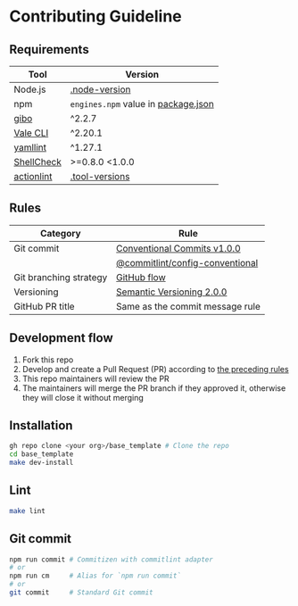 # Contributing Guideline

## Requirements

| Tool                                                        | Version                                                                                               |
| ----------------------------------------------------------- | ----------------------------------------------------------------------------------------------------- |
| Node.js                                                     | [.node-version](https://github.com/haru52/base_template/blob/main/.node-version#L1)                   |
| npm                                                         | `engines.npm` value in [package.json](https://github.com/haru52/base_template/blob/main/package.json) |
| [gibo](https://github.com/simonwhitaker/gibo#readme)        | ^2.2.7                                                                                                |
| [Vale CLI](https://vale.sh/)                                | ^2.20.1                                                                                               |
| [yamllint](https://yamllint.readthedocs.io/)                | ^1.27.1                                                                                               |
| [ShellCheck](https://github.com/koalaman/shellcheck#readme) | >=0.8.0 <1.0.0                                                                                        |
| [actionlint](https://github.com/rhysd/actionlint#readme)    | [.tool-versions](https://github.com/haru52/base_template/blob/main/.tool-versions)                    |

## Rules

| Category               | Rule                                                                                                                                       |
| ---------------------- | ------------------------------------------------------------------------------------------------------------------------------------------ |
| Git commit             | [Conventional Commits v1.0.0](https://www.conventionalcommits.org/en/v1.0.0/)                                                              |
|                        | [@commitlint/config-conventional](https://github.com/conventional-changelog/commitlint/tree/master/@commitlint/config-conventional#readme) |
| Git branching strategy | [GitHub flow](https://docs.github.com/en/get-started/quickstart/github-flow)                                                               |
| Versioning             | [Semantic Versioning 2.0.0](https://semver.org/spec/v2.0.0.html)                                                                           |
| GitHub PR title        | Same as the commit message rule                                                                                                            |

## Development flow

1. Fork this repo
2. Develop and create a Pull Request (PR) according to [the preceding rules](#rules)
3. This repo maintainers will review the PR
4. The maintainers will merge the PR branch if they approved it, otherwise they will close it without merging

## Installation

```sh
gh repo clone <your org>/base_template # Clone the repo
cd base_template
make dev-install
```

## Lint

```sh
make lint
```

## Git commit

```sh
npm run commit # Commitizen with commitlint adapter
# or
npm run cm     # Alias for `npm run commit`
# or
git commit     # Standard Git commit
```
